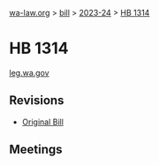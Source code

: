 [wa-law.org](/) > [bill](/bill/) > [2023-24](/bill/2023-24/) > [HB 1314](/bill/2023-24/hb/1314/)

# HB 1314
[leg.wa.gov](https://app.leg.wa.gov/billsummary?BillNumber=1314&Year=2023&Initiative=false)

## Revisions
* [Original Bill](1/)

## Meetings